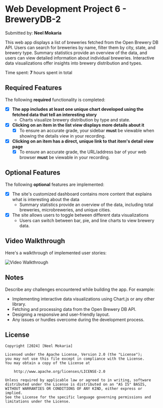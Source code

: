 # Web Development Project 6 - BreweryDB-2

Submitted by: **Neel Mokaria**

This web app displays a list of breweries fetched from the Open Brewery DB API. Users can search for breweries by name, filter them by city, state, and brewery type. Summary statistics provide an overview of the data, and users can view detailed information
 about individual breweries. Interactive data visualizations offer insights into brewery distribution and types.

Time spent: **7** hours spent in total 

## Required Features

The following **required** functionality is completed:

- [X] **The app includes at least one unique chart developed using the fetched data that tell an interesting story**
  - Charts visualize brewery distribution by type and state.
- [X] **Clicking on an item in the list view displays more details about it**
  - [X] To ensure an accurate grade, your sidebar **must** be viewable when showing the details view in your recording.

- [X] **Clicking on an item has a direct, unique link to that item's detail view page**
  - [X] To ensure an accurate grade, the URL/address bar of your web browser **must** be viewable in your recording.

## Optional Features

The following **optional** features are implemented:

- [X] The site's customized dashboard contains more content that explains what is interesting about the data
  - Summary statistics provide an overview of the data, including total breweries, microbreweries, and unique cities.
- [X] The site allows users to toggle between different data visualizations
  - Users can switch between bar, pie, and line charts to view brewery data.

## Video Walkthrough

Here's a walkthrough of implemented user stories:

<img src='https://github.com/nmokaria27/Codepath-Web102-BreweryDB2/blob/main/BreweryDB-2.gif' title='Video Walkthrough' width='' alt='
Video Walkthrough' />

## Notes

Describe any challenges encountered while building the app. For example:
- Implementing interactive data visualizations using Chart.js or any other library.
- Fetching and processing data from the Open Brewery DB API.
- Designing a responsive and user-friendly layout.
- Any issues or hurdles overcome during the development process. 


## License

    Copyright [2024] [Neel Mokaria]

    Licensed under the Apache License, Version 2.0 (the "License");
    you may not use this file except in compliance with the License.
    You may obtain a copy of the License at

        http://www.apache.org/licenses/LICENSE-2.0

    Unless required by applicable law or agreed to in writing, software
    distributed under the License is distributed on an "AS IS" BASIS,
    WITHOUT WARRANTIES OR CONDITIONS OF ANY KIND, either express or implied.
    See the License for the specific language governing permissions and
    limitations under the License.
